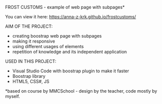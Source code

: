 FROST CUSTOMS - example of web page with subpages*

You can view it here:
https://anna-z-krk.github.io/frostcustoms/

AIM OF THE PROJECT:
- creating boostrap web page with subpages
- making it responsive 
- using different usages of elements
- repetition of knowledge and its independent application

USED IN THIS PROJECT:
- Visual Studio Code with boostrap plugin to make it faster
- Boostrap library
- HTML5, CSS#, JS


*based on course by MMCSchool - design by the teacher, code mostly by myself.
